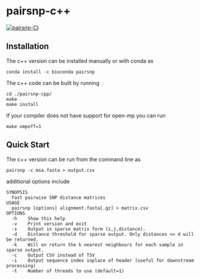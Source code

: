 # pairsnp-c++

[![pairsnp-CI](https://github.com/gtonkinhill/pairsnp-cpp/actions/workflows/pairsnp_test.yml/badge.svg)](https://github.com/gtonkinhill/pairsnp-cpp/actions/workflows/pairsnp_test.yml)

## Installation

The c++ version can be installed manually or with conda as

```
conda install -c bioconda pairsnp
```


The c++ code can be built by running

```
cd ./pairsnp-cpp/
make
make install
```

If your compiler does not have support for open-mp you can run

```
make ompoff=1
```

## Quick Start

The c++ version can be run from the command line as

```
pairsnp -c msa.fasta > output.csv
```

additional options include

```
SYNOPSIS
  Fast pairwise SNP distance matrices
USAGE
  pairsnp [options] alignment.fasta[.gz] > matrix.csv
OPTIONS
  -h	Show this help
  -v	Print version and exit
  -s	Output in sparse matrix form (i,j,distance).
  -d	Distance threshold for sparse output. Only distances <= d will be returned.
  -k	Will on return the k nearest neighbours for each sample in sparse output.
  -c	Output CSV instead of TSV
  -i	Output sequence index inplace of header (useful for downstream processing)
  -t	Number of threads to use (default=1)
```
